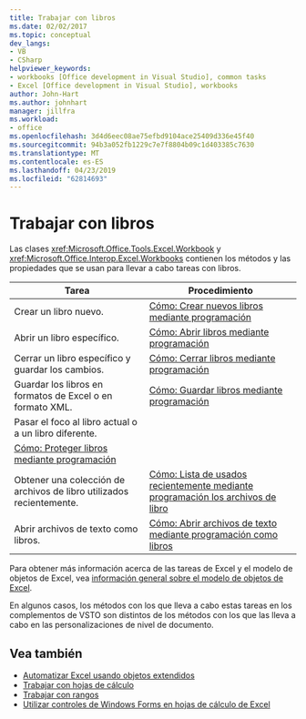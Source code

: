 ```yaml
---
title: Trabajar con libros
ms.date: 02/02/2017
ms.topic: conceptual
dev_langs:
- VB
- CSharp
helpviewer_keywords:
- workbooks [Office development in Visual Studio], common tasks
- Excel [Office development in Visual Studio], workbooks
author: John-Hart
ms.author: johnhart
manager: jillfra
ms.workload:
- office
ms.openlocfilehash: 3d4d6eec08ae75efbd9104ace25409d336e45f40
ms.sourcegitcommit: 94b3a052fb1229c7e7f8804b09c1d403385c7630
ms.translationtype: MT
ms.contentlocale: es-ES
ms.lasthandoff: 04/23/2019
ms.locfileid: "62814693"
---
```

# <a name="work-with-workbooks"></a>Trabajar con libros
  Las clases <xref:Microsoft.Office.Tools.Excel.Workbook> y <xref:Microsoft.Office.Interop.Excel.Workbooks> contienen los métodos y las propiedades que se usan para llevar a cabo tareas con libros.

|Tarea|Procedimiento|
|----------|---------------|
|Crear un libro nuevo.|[Cómo: Crear nuevos libros mediante programación](../vsto/how-to-programmatically-create-new-workbooks.md)|
|Abrir un libro específico.|[Cómo: Abrir libros mediante programación](../vsto/how-to-programmatically-open-workbooks.md)|
|Cerrar un libro específico y guardar los cambios.|[Cómo: Cerrar libros mediante programación](../vsto/how-to-programmatically-close-workbooks.md)|
|Guardar los libros en formatos de Excel o en formato XML.|[Cómo: Guardar libros mediante programación](../vsto/how-to-programmatically-save-workbooks.md)|
|Pasar el foco al libro actual o a un libro diferente.|
|[Cómo: Proteger libros mediante programación](../vsto/how-to-programmatically-protect-workbooks.md)|
|Obtener una colección de archivos de libro utilizados recientemente.|[Cómo: Lista de usados recientemente mediante programación los archivos de libro](../vsto/how-to-programmatically-list-recently-used-workbook-files.md)|
|Abrir archivos de texto como libros.|[Cómo: Abrir archivos de texto mediante programación como libros](../vsto/how-to-programmatically-open-text-files-as-workbooks.md)|

 Para obtener más información acerca de las tareas de Excel y el modelo de objetos de Excel, vea [información general sobre el modelo de objetos de Excel](../vsto/excel-object-model-overview.md).

 En algunos casos, los métodos con los que lleva a cabo estas tareas en los complementos de VSTO son distintos de los métodos con los que las lleva a cabo en las personalizaciones de nivel de documento.

## <a name="see-also"></a>Vea también
- [Automatizar Excel usando objetos extendidos](../vsto/automating-excel-by-using-extended-objects.md)
- [Trabajar con hojas de cálculo](../vsto/working-with-worksheets.md)
- [Trabajar con rangos](../vsto/working-with-ranges.md)
- [Utilizar controles de Windows Forms en hojas de cálculo de Excel](../vsto/using-windows-forms-controls-on-excel-worksheets.md)
